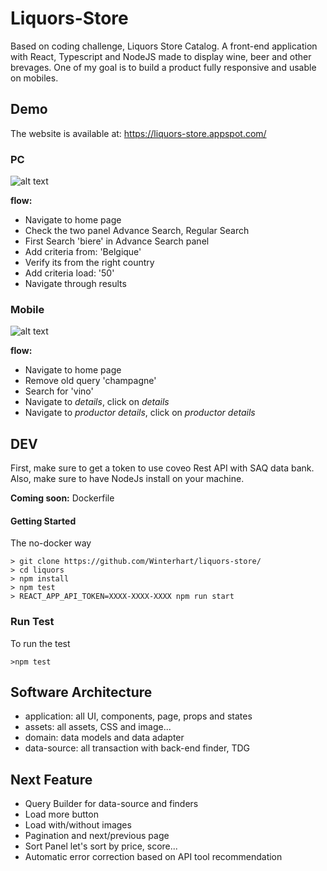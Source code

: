 # Liquors-Store

Based on coding challenge, Liquors Store Catalog.
A front-end application with React, Typescript and NodeJS made to display wine, beer and other brevages. 
One of my goal is to build a product fully responsive and usable on mobiles.

## Demo

The website is available at: https://liquors-store.appspot.com/

### PC 

![alt text](https://github.com/Winterhart/liquors-store/blob/master/docs/LiquorsPC.gif "store")


**flow:**
- Navigate to home page
- Check the two panel Advance Search, Regular Search
- First Search 'biere' in Advance Search panel
- Add criteria from: 'Belgique'
- Verify its from the right country
- Add criteria load: '50'
- Navigate through results


### Mobile
![alt text](https://github.com/Winterhart/liquors-store/blob/master/docs/mobile2.gif "store")


**flow:**
- Navigate to home page
- Remove old query 'champagne'
- Search for 'vino'
- Navigate to *details*, click on *details*
- Navigate to *productor details*, click on *productor details*


## DEV

First, make sure to get a token to use coveo Rest API with SAQ data bank.
Also, make sure to have NodeJs install on your machine.

**Coming soon:** Dockerfile

#### Getting Started

The no-docker way

```
> git clone https://github.com/Winterhart/liquors-store/
> cd liquors
> npm install
> npm test
> REACT_APP_API_TOKEN=XXXX-XXXX-XXXX npm run start

```

### Run Test

To run the test

`>npm test`

## Software Architecture

- application: all UI, components, page, props and states
- assets: all assets, CSS and image...
- domain: data models and data adapter
- data-source: all transaction with back-end finder, TDG


## Next Feature

- Query Builder for data-source and finders
- Load more button
- Load with/without images
- Pagination and next/previous page
- Sort Panel let's sort by price, score...
- Automatic error correction based on API tool recommendation




